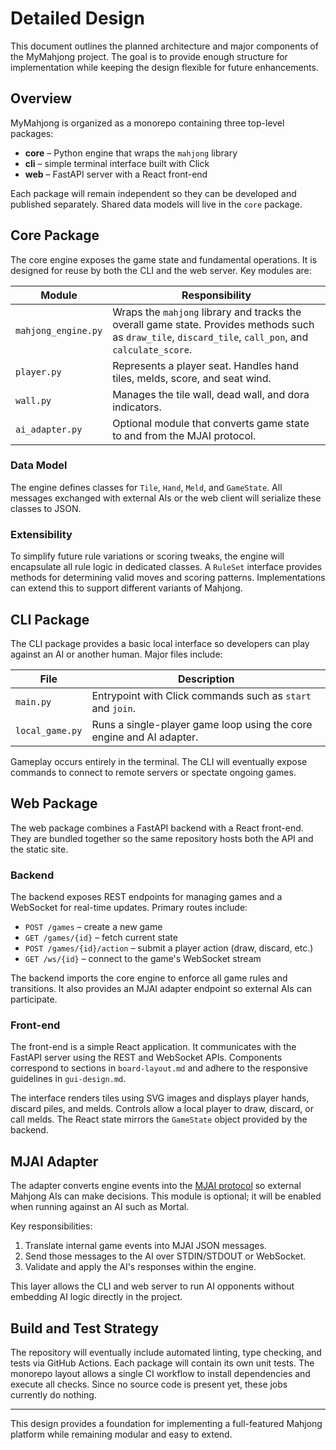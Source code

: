 # Detailed Design

This document outlines the planned architecture and major components of the MyMahjong project. The goal is to provide enough structure for implementation while keeping the design flexible for future enhancements.

## Overview

MyMahjong is organized as a monorepo containing three top-level packages:

- **core** – Python engine that wraps the `mahjong` library
- **cli** – simple terminal interface built with Click
- **web** – FastAPI server with a React front-end

Each package will remain independent so they can be developed and published separately. Shared data models will live in the `core` package.

## Core Package

The core engine exposes the game state and fundamental operations. It is designed for reuse by both the CLI and the web server. Key modules are:

| Module | Responsibility |
| --- | --- |
| `mahjong_engine.py` | Wraps the `mahjong` library and tracks the overall game state. Provides methods such as `draw_tile`, `discard_tile`, `call_pon`, and `calculate_score`. |
| `player.py` | Represents a player seat. Handles hand tiles, melds, score, and seat wind. |
| `wall.py` | Manages the tile wall, dead wall, and dora indicators. |
| `ai_adapter.py` | Optional module that converts game state to and from the MJAI protocol. |

### Data Model

The engine defines classes for `Tile`, `Hand`, `Meld`, and `GameState`. All messages exchanged with external AIs or the web client will serialize these classes to JSON.

### Extensibility

To simplify future rule variations or scoring tweaks, the engine will encapsulate all rule logic in dedicated classes. A `RuleSet` interface provides methods for determining valid moves and scoring patterns. Implementations can extend this to support different variants of Mahjong.

## CLI Package

The CLI package provides a basic local interface so developers can play against an AI or another human. Major files include:

| File | Description |
| --- | --- |
| `main.py` | Entrypoint with Click commands such as `start` and `join`. |
| `local_game.py` | Runs a single-player game loop using the core engine and AI adapter. |

Gameplay occurs entirely in the terminal. The CLI will eventually expose commands to connect to remote servers or spectate ongoing games.

## Web Package

The web package combines a FastAPI backend with a React front-end. They are bundled together so the same repository hosts both the API and the static site.

### Backend

The backend exposes REST endpoints for managing games and a WebSocket for real-time updates. Primary routes include:

- `POST /games` – create a new game
- `GET /games/{id}` – fetch current state
- `POST /games/{id}/action` – submit a player action (draw, discard, etc.)
- `GET /ws/{id}` – connect to the game's WebSocket stream

The backend imports the core engine to enforce all game rules and transitions. It also provides an MJAI adapter endpoint so external AIs can participate.

### Front-end

The front-end is a simple React application. It communicates with the FastAPI server using the REST and WebSocket APIs. Components correspond to sections in `board-layout.md` and adhere to the responsive guidelines in `gui-design.md`.

The interface renders tiles using SVG images and displays player hands, discard piles, and melds. Controls allow a local player to draw, discard, or call melds. The React state mirrors the `GameState` object provided by the backend.

## MJAI Adapter

The adapter converts engine events into the [MJAI protocol](https://mjai.app/docs/highlevel-api) so external Mahjong AIs can make decisions. This module is optional; it will be enabled when running against an AI such as Mortal.

Key responsibilities:

1. Translate internal game events into MJAI JSON messages.
2. Send those messages to the AI over STDIN/STDOUT or WebSocket.
3. Validate and apply the AI's responses within the engine.

This layer allows the CLI and web server to run AI opponents without embedding AI logic directly in the project.

## Build and Test Strategy

The repository will eventually include automated linting, type checking, and tests via GitHub Actions. Each package will contain its own unit tests. The monorepo layout allows a single CI workflow to install dependencies and execute all checks. Since no source code is present yet, these jobs currently do nothing.

---

This design provides a foundation for implementing a full-featured Mahjong platform while remaining modular and easy to extend.
